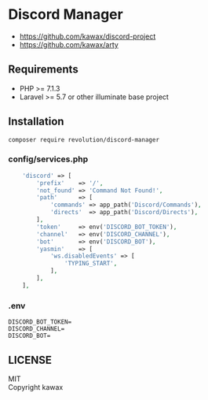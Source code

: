 # Discord Manager

- https://github.com/kawax/discord-project
- https://github.com/kawax/arty

## Requirements
- PHP >= 7.1.3
- Laravel >= 5.7 or other illuminate base project

## Installation

```
composer require revolution/discord-manager
```

### config/services.php
```php
    'discord' => [
        'prefix'    => '/',
        'not_found' => 'Command Not Found!',
        'path'      => [
            'commands' => app_path('Discord/Commands'),
            'directs'  => app_path('Discord/Directs'),
        ],
        'token'     => env('DISCORD_BOT_TOKEN'),
        'channel'   => env('DISCORD_CHANNEL'),
        'bot'       => env('DISCORD_BOT'),
        'yasmin'    => [
            'ws.disabledEvents' => [
                'TYPING_START',
            ],
        ],
    ],
```

### .env
```
DISCORD_BOT_TOKEN=
DISCORD_CHANNEL=
DISCORD_BOT=
```

## LICENSE
MIT  
Copyright kawax
